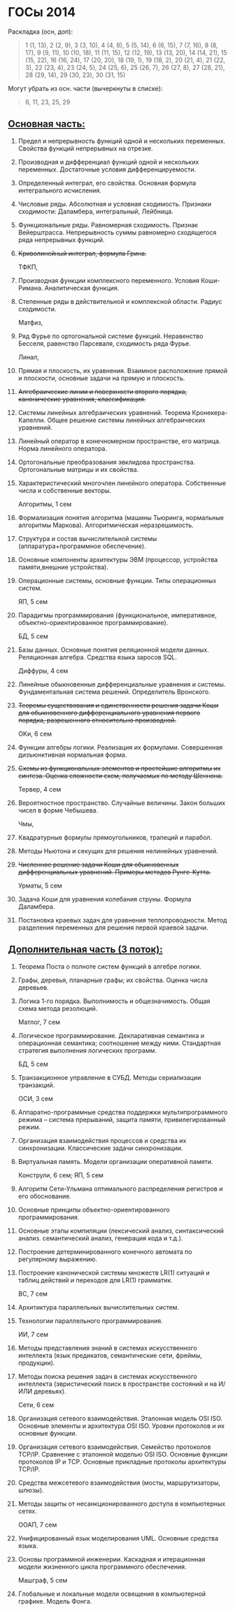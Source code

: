 # ГОСы 2014

Раскладка (осн, доп):

> 1 (1, 13), 2 (2, 9), 3 (3, 10), 4 (4, 8), 5 (5, 14), 6 (6, 15), 7 (7, 16), 8 (8, 17), 9 (9, 11), 10 (10, 18), 11 (11, 15), 12 (12, 19), 13 (13, 20), 14 (14, 21), 15 (15, 22), 16 (16, 24), 17 (20, 20), 18 (19, 1), 19 (18, 2), 20 (21, 4), 21 (22, 3), 22 (23, 4), 23 (24, 5), 24 (25, 6), 25 (26, 7), 26 (27, 8), 27 (28, 21), 28 (29, 14), 29 (30, 23), 30 (31, 15)

Могут убрать из осн. части (вычеркнуты в списке):

> 6, 11, 23, 25, 29


[Основная часть:](/math/)
---------------

<!-- Матан -->
 
1. Предел и непрерывность функций одной и нескольких переменных. Свойства функций  непрерывных на отрезке.
2. Производная и дифференциал функций одной и нескольких переменных. Достаточные   условия дифференцируемости.
3. Определенный интеграл, его свойства. Основная формула интегрального исчисления.
4. Числовые ряды. Абсолютная и условная сходимость. Признаки сходимости: Даламбера,  интегральный, Лейбница.
5. Функциональные ряды. Равномерная сходимость. Признак Вейерштрасса. Непрерывность суммы  равномерно сходящегося ряда непрерывных функций.
6. ~~Криволинейный интеграл, формула Грина.~~

	ТФКП,

7. Производная функции комплексного переменного. Условия Коши-Римана. Аналитическая  функция.
8. Степенные ряды в действительной и комплексной области. Радиус сходимости.

	Матфиз, 

9. Ряд Фурье по ортогональной системе функций. Неравенство Бесселя, равенство Парсеваля, сходимость ряда Фурье.

	Линал, 

10. Прямая и плоскость, их уравнения. Взаимное расположение прямой и плоскости, основные задачи на прямую и плоскость.
11. ~~Алгебраические линии и поверхности второго порядка, канонические уравнения, классификация.~~
12. Системы линейных алгебраических уравнений. Теорема Кронекера-Капелли. Общее решение системы линейных алгебраических уравнений.
13. Линейный оператор в конечномерном пространстве, его матрица. Норма линейного оператора.
14. Ортогональные преобразования эвклидова пространства. Ортогональные матрицы и их свойства.
15. Характеристический многочлен линейного оператора. Собственные числа и собственные векторы.

	Алгоритмы, 1 сем

16. Формализация понятия алгоритма (машины Тьюринга, нормальные алгоритмы Маркова). Алгоритмическая неразрешимость.
17. Структура и состав вычислительной системы (аппаратура+программное обеспечение).
18. Основные компоненты архитектуры ЭВМ (процессор, устройства памяти,внешние устройства).
19. Операционные системы, основные функции. Типы операционных систем.

	ЯП, 5 сем

20. Парадигмы программирования (функциональное, императивное, объектно-ориентированное программирование).

	БД, 5 сем

21. Базы данных. Основные понятия реляционной модели данных. Реляционная алгебра. Средства языка заросов SQL.
	
	Диффуры, 4 сем

22. Линейные обыкновенные дифференциальные уравнения и системы. Фундаментальная система решений. Определитель Вронского.
23. ~~Теоремы существования и единственности решения задачи Коши для обыкновенного дифференциального уравнения первого порядка, разрешенного относительно производной.~~

	ОКи, 6 сем

24. Функции алгебры логики. Реализация их формулами. Совершенная дизъюнктивная нормальная форма.
25. ~~Схемы из функциональных элементов и простейшие алгоритмы их синтеза. Оценка сложности схем, получаемых по методу Шеннона.~~

	Тервер, 4 сем

26. Вероятностное пространство. Случайные величины. Закон больших чисел в форме Чебышева.

	Чмы, 
	
27. Квадратурные формулы прямоугольников, трапеций и парабол.
28. Методы Ньютона и секущих для решения нелинейных уравнений.
29. ~~Численное решение задачи Коши для обыкновенных дифференциальных уравнений. Примеры методов Рунге-Кутта.~~

	Урматы, 5 сем

30. Задача Коши для уравнения колебания струны. Формула Даламбера.
31. Постановка краевых задач для уравнения теплопроводности.  Метод разделения переменных для решения первой краевой задачи.


[Дополнительная часть (3 поток):](/spec/)
-------------------------------

<!-- Дискретка, 2 сем -->

1. Теорема Поста о полноте систем функций в алгебре логики.
2. Графы, деревья, планарные графы; их свойства.  Оценка числа деревьев.
3. Логика 1-го порядка.  Выполнимость и общезначимость. Общая схема метода резолюций.

	Матлог, 7 сем

4. Логическое  программирование. Декларативная семантика и операционная семантика; соотношение между ними. Стандартная стратегия выполнения логических программ.

	БД, 5 сем

5. Транзакционное  управление  в СУБД. Методы сериализации транзакций.

	ОСИ, 3 сем

6. Аппаратно-программные средства поддержки мультипрограммного режима – система прерываний, защита памяти, привилегированный режим.
7. Организация взаимодействия процессов и средства их синхронизации. Классические задачи синхронизации.
8. Виртуальная память. Модели организации оперативной памяти.

	Конструли, 6 сем; ЯП, 5 сем

9. Алгоритм Сети-Ульмана оптимального распределения регистров и его обоснование.
10. Основные принципы объектно-ориентированного программирования.
11. Основные этапы компиляции (лексический анализ, синтаксический анализ. семантический анализ, генерация кода и т.д.).
12. Построение детерминированного конечного автомата по регулярному выражению.
13. Построение канонической системы множеств LR(1) ситуаций и таблиц действий и переходов для LR(1) грамматик.

	ВС, 7 сем

14. Архитиктура параллельных  вычислительных  систем.
15. Технологии параллельного программирования.

	ИИ, 7 сем

16. Методы  представления  знаний в системах искусственного интеллекта (язык предикатов, семантические сети, фреймы, продукции).
17. Методы поиска решения задач в  системах  искусственного интеллекта  (эвристический  поиск  в пространстве состояний и на И/ИЛИ деревьях).


	Сети, 6 сем

18. Организация сетевого взаимодействия. Эталонная  модель OSI ISO. Основные элементы и архитектура OSI ISO.  Уровни протоколов и  их основные функции.
19. Организация сетевого взаимодействия. Семейство протоколов TCP/IP.  Сравнение  с  эталонной моделью OSI ISO.  Основные функции протоколов IP и TCP. Основные прикладные протоколы архитектуры TCP/IP.
20. Средства межсетевого взаимодействия (мосты, маршрутизаторы, шлюзы).
21. Методы защиты от несанкционированного доступа в компьютерных сетях.

	ООАП, 7 сем

22. Унифицированный язык моделирования UML. Основные средства языка.
23. Основы программной инженерии. Каскадная и итерационная модели жизненного цикла программного обеспечения.

	Машграф, 5 сем

24. Глобальные и локальные модели освещения в компьютерной графике. Модель Фонга.

<!-- 
<hr>
[rbaulin@gmail.com](mailto:rbaulin@gmail.com) -->

<!-- > List mat+spec TOS and general information here. -->

  [1]: http://math.stackexchange.com/
  [2]: http://daringfireball.net/projects/markdown/syntax "Markdown"
  [3]: https://github.com/jmcmanus/pagedown-extra "Pagedown Extra"
  [4]: http://meta.math.stackexchange.com/questions/5020/mathjax-basic-tutorial-and-quick-reference
  [5]: https://code.google.com/p/google-code-prettify/
  [6]: http://highlightjs.org/

<!-- http://ru.wikiversity.org/wiki/%D0%97%D0%B0%D0%B4%D0%B0%D1%87%D0%B0_%D0%9A%D0%BE%D1%88%D0%B8_%D0%B4%D0%BB%D1%8F_%D1%83%D1%80%D0%B0%D0%B2%D0%BD%D0%B5%D0%BD%D0%B8%D1%8F_%D0%BA%D0%BE%D0%BB%D0%B5%D0%B1%D0%B0%D0%BD%D0%B8%D0%B9_%D1%81%D1%82%D1%80%D1%83%D0%BD%D1%8B._%D0%A4%D0%BE%D1%80%D0%BC%D1%83%D0%BB%D0%B0_%D0%94%D0%B0%D0%BB%D0%B0%D0%BC%D0%B1%D0%B5%D1%80%D0%B0 -->
